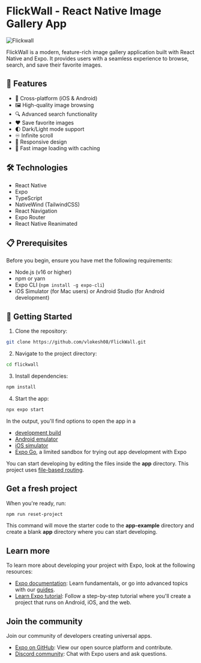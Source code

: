 # FlickWall - React Native Image Gallery App

![Flickwall](https://github.com/user-attachments/assets/7ab66ad1-8eed-4d33-bfd2-d18c9e450703)


FlickWall is a modern, feature-rich image gallery application built with React Native and Expo. It provides users with a seamless experience to browse, search, and save their favorite images.

## 🌟 Features

- 📱 Cross-platform (iOS & Android)
- 🖼️ High-quality image browsing
- 🔍 Advanced search functionality
- ❤️ Save favorite images
- 🌓 Dark/Light mode support
- ♾️ Infinite scroll
- 📱 Responsive design
- 🚀 Fast image loading with caching

## 🛠️ Technologies

- React Native
- Expo
- TypeScript
- NativeWind (TailwindCSS)
- React Navigation
- Expo Router
- React Native Reanimated

## 📋 Prerequisites

Before you begin, ensure you have met the following requirements:

- Node.js (v16 or higher)
- npm or yarn
- Expo CLI (`npm install -g expo-cli`)
- iOS Simulator (for Mac users) or Android Studio (for Android development)

## 🚀 Getting Started

1. Clone the repository:

```bash
git clone https://github.com/vlokesh08/FlickWall.git
```

2. Navigate to the project directory:

```bash
cd flickwall
```

3. Install dependencies:

```bash
npm install
```

4. Start the app:

```bash
npx expo start
```

In the output, you'll find options to open the app in a

- [development build](https://docs.expo.dev/develop/development-builds/introduction/)
- [Android emulator](https://docs.expo.dev/workflow/android-studio-emulator/)
- [iOS simulator](https://docs.expo.dev/workflow/ios-simulator/)
- [Expo Go](https://expo.dev/go), a limited sandbox for trying out app development with Expo

You can start developing by editing the files inside the **app** directory. This project uses [file-based routing](https://docs.expo.dev/router/introduction).

## Get a fresh project

When you're ready, run:

```bash
npm run reset-project
```

This command will move the starter code to the **app-example** directory and create a blank **app** directory where you can start developing.

## Learn more

To learn more about developing your project with Expo, look at the following resources:

- [Expo documentation](https://docs.expo.dev/): Learn fundamentals, or go into advanced topics with our [guides](https://docs.expo.dev/guides).
- [Learn Expo tutorial](https://docs.expo.dev/tutorial/introduction/): Follow a step-by-step tutorial where you'll create a project that runs on Android, iOS, and the web.

## Join the community

Join our community of developers creating universal apps.

- [Expo on GitHub](https://github.com/expo/expo): View our open source platform and contribute.
- [Discord community](https://chat.expo.dev): Chat with Expo users and ask questions.

